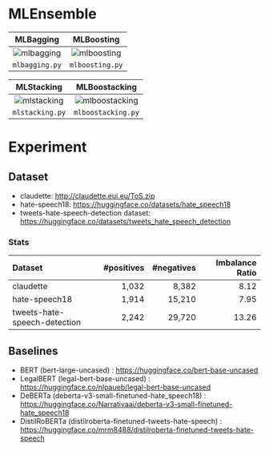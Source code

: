 # MLEnsemble

| MLBagging | MLBoosting |
:--:|:--:
| ![mlbagging](https://user-images.githubusercontent.com/24326273/167428926-4f2eab61-070a-4ad1-b740-fa09f87b4b69.png) | ![mlboosting](https://user-images.githubusercontent.com/24326273/167429014-f41a7251-4aa0-4302-b9e4-416ebec648a3.png) |
| `mlbagging.py` | `mlboosting.py` |

| MLStacking | MLBoostacking |
:--:|:--:
| ![mlstacking](https://user-images.githubusercontent.com/24326273/167429038-50d5e7c0-0834-4b20-9f36-7bd61299d460.png) | ![mlboostacking](https://user-images.githubusercontent.com/24326273/167429063-e23adaaf-d2ed-4646-9bc6-68e71ed3a4f3.png) |
| `mlstacking.py` | `mlboostacking.py` |


# Experiment

## Dataset
- claudette: http://claudette.eui.eu/ToS.zip
- hate-speech18: https://huggingface.co/datasets/hate_speech18 
- tweets-hate-speech-detection dataset: https://huggingface.co/datasets/tweets_hate_speech_detection


### Stats
| Dataset | #positives | #negatives | Imbalance Ratio |
:---|---:|---:|---:
| claudette | 1,032 | 8,382| 8.12 |
| hate-speech18 | 1,914 | 15,210 | 7.95 |
| tweets-hate-speech-detection | 2,242 | 29,720 | 13.26 |


## Baselines
- BERT (bert-large-uncased) : https://huggingface.co/bert-base-uncased
- LegalBERT (legal-bert-base-uncased) : https://huggingface.co/nlpaueb/legal-bert-base-uncased
- DeBERTa (deberta-v3-small-finetuned-hate_speech18) : https://huggingface.co/Narrativaai/deberta-v3-small-finetuned-hate_speech18
- DistilRoBERTa (distilroberta-finetuned-tweets-hate-speech) : https://huggingface.co/mrm8488/distilroberta-finetuned-tweets-hate-speech
